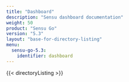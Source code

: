 ```yaml
---
title: "Dashboard"
description: "Sensu dashboard documentation"
weight: 50
product: "Sensu Go"
version: "5.3"
layout: "base-for-directory-listing"
menu:
  sensu-go-5.3:
    identifier: dashboard
---
```


{{< directoryListing >}}
